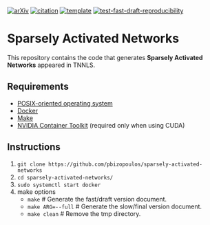 [![arXiv](http://img.shields.io/badge/cs.LG-arXiv%3A1907.06592-B31B1B.svg)](https://arxiv.org/abs/1907.06592)
[![citation](http://img.shields.io/badge/citation-0091FF.svg)](https://scholar.google.com/scholar?q=Sparsely%20Activated%20Networks.%20arXiv%202020)
[![template](http://img.shields.io/badge/template-EEE0B1.svg)](https://github.com/pbizopoulos/latex-technical-documents-with-docker-and-make-template)
[![test-fast-draft-reproducibility](https://github.com/pbizopoulos/sparsely-activated-networks/workflows/test-fast-draft-reproducibility/badge.svg)](https://github.com/pbizopoulos/sparsely-activated-networks/actions?query=workflow%3Atest-fast-draft-reproducibility)

# Sparsely Activated Networks
This repository contains the code that generates **Sparsely Activated Networks** appeared in TNNLS.

## Requirements
- [POSIX-oriented operating system](https://en.wikipedia.org/wiki/POSIX#POSIX-oriented_operating_systems)
- [Docker](https://docs.docker.com/get-docker/)
- [Make](https://www.gnu.org/software/make/)
- [NVIDIA Container Toolkit](https://docs.nvidia.com/datacenter/cloud-native/container-toolkit/install-guide.html#setting-up-nvidia-container-toolkit) (required only when using CUDA)

## Instructions
1. `git clone https://github.com/pbizopoulos/sparsely-activated-networks`
2. `cd sparsely-activated-networks/`
3. `sudo systemctl start docker`
4. make options
    * `make`             # Generate the fast/draft version document.
    * `make ARG=--full`  # Generate the slow/final version document.
    * `make clean`       # Remove the tmp directory.
